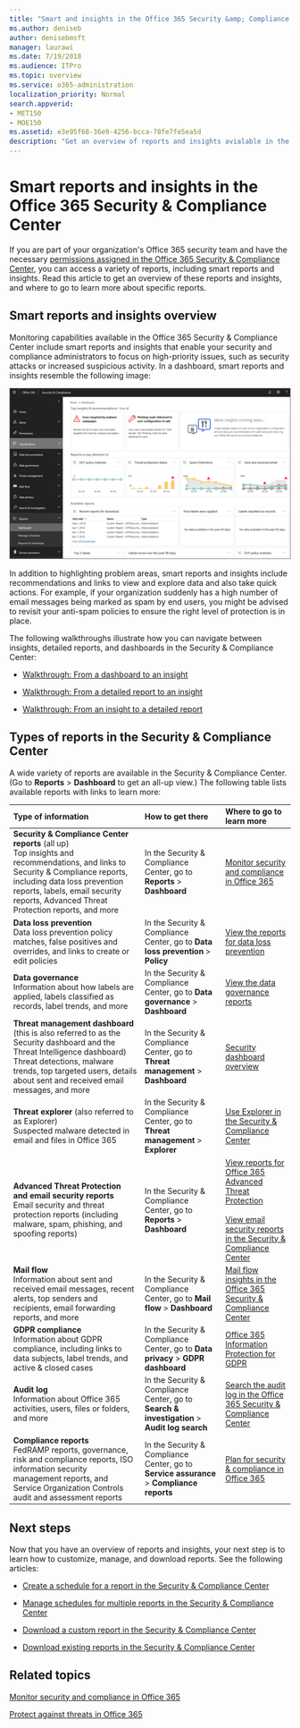 ```yaml
---
title: "Smart and insights in the Office 365 Security &amp; Compliance Center"
ms.author: deniseb
author: denisebmsft
manager: laurawi
ms.date: 7/19/2018
ms.audience: ITPro
ms.topic: overview
ms.service: o365-administration
localization_priority: Normal
search.appverid:
- MET150
- MOE150
ms.assetid: e3e95f68-36e9-4256-bcca-78fe7fe5ea5d
description: "Get an overview of reports and insights avialable in the Security &amp; Compliance Center."
---
```


# Smart reports and insights in the Office 365 Security &amp; Compliance Center

If you are part of your organization's Office 365 security team and have the necessary [permissions assigned in the Office 365 Security &amp; Compliance Center](permissions-in-the-security-and-compliance-center.md), you can access a variety of reports, including smart reports and insights. Read this article to get an overview of these reports and insights, and where to go to learn more about specific reports.
      
## Smart reports and insights overview

Monitoring capabilities available in the Office 365 Security &amp; Compliance Center include smart reports and insights that enable your security and compliance administrators to focus on high-priority issues, such as security attacks or increased suspicious activity. In a dashboard, smart reports and insights resemble the following image:
  
![In the Security &amp; Compliance Center, choose Reports \> Dashboard](media/2a668c3d-3fa3-4e37-8149-46989b33ae8c.png)
  
In addition to highlighting problem areas, smart reports and insights include recommendations and links to view and explore data and also take quick actions. For example, if your organization suddenly has a high number of email messages being marked as spam by end users, you might be advised to revisit your anti-spam policies to ensure the right level of protection is in place.
  
The following walkthroughs illustrate how you can navigate between insights, detailed reports, and dashboards in the Security &amp; Compliance Center:
  
- [Walkthrough: From a dashboard to an insight](from-a-dashboard-to-an-insight.md)
    
- [Walkthrough: From a detailed report to an insight](from-a-detailed-report-to-an-insight.md)
    
- [Walkthrough: From an insight to a detailed report](from-an-insight-to-a-detailed-report.md)
    
## Types of reports in the Security &amp; Compliance Center

A wide variety of reports are available in the Security &amp; Compliance Center. (Go to **Reports** \> **Dashboard** to get an all-up view.) The following table lists available reports with links to learn more: 
  
|**Type of information**|**How to get there**|**Where to go to learn more**|
|:-----|:-----|:-----|
|**Security &amp; Compliance Center reports** (all up)  <br/> Top insights and recommendations, and links to Security &amp; Compliance reports, including data loss prevention reports, labels, email security reports, Advanced Threat Protection reports, and more  <br/> |In the Security &amp; Compliance Center, go to **Reports** \> **Dashboard** <br/> |[Monitor security and compliance in Office 365](monitor-security-and-compliance.md) <br/> |
|**Data loss prevention** <br/> Data loss prevention policy matches, false positives and overrides, and links to create or edit policies  <br/> |In the Security &amp; Compliance Center, go to **Data loss prevention** \> **Policy** <br/> |[View the reports for data loss prevention](view-the-dlp-reports.md) <br/> |
|**Data governance** <br/> Information about how labels are applied, labels classified as records, label trends, and more  <br/> |In the Security &amp; Compliance Center, go to **Data governance** \> **Dashboard** <br/> |[View the data governance reports](view-the-data-governance-reports.md) <br/> |
|**Threat management dashboard** (this is also referred to as the Security dashboard and the Threat Intelligence dashboard)  <br/> Threat detections, malware trends, top targeted users, details about sent and received email messages, and more  <br/> |In the Security &amp; Compliance Center, go to **Threat management** \> **Dashboard** <br/> |[Security dashboard overview](security-dashboard.md) <br/> |
|**Threat explorer** (also referred to as Explorer)  <br/> Suspected malware detected in email and files in Office 365  <br/> |In the Security &amp; Compliance Center, go to **Threat management** \> **Explorer** <br/> |[Use Explorer in the Security &amp; Compliance Center](use-explorer-in-security-and-compliance.md) <br/> |
|**Advanced Threat Protection and email security reports** <br/> Email security and threat protection reports (including malware, spam, phishing, and spoofing reports)  <br/> |In the Security &amp; Compliance Center, go to **Reports** \> **Dashboard** <br/> |[View reports for Office 365 Advanced Threat Protection](view-reports-for-atp.md) <br/><br/> [View email security reports in the Security &amp; Compliance Center](view-email-security-reports.md) <br/> |
|**Mail flow** <br/> Information about sent and received email messages, recent alerts, top senders and recipients, email forwarding reports, and more  <br/> |In the Security &amp; Compliance Center, go to **Mail flow** \> **Dashboard** <br/> |[Mail flow insights in the Office 365 Security &amp; Compliance Center](https://support.office.com/article/beb6acaa-6016-4d54-ba7e-3d6d035e2b46.aspx) <br/> |
|**GDPR compliance** <br/> Information about GDPR compliance, including links to data subjects, label trends, and active &amp; closed cases  <br/> |In the Security &amp; Compliance Center, go to **Data privacy** \> **GDPR dashboard** <br/> |[Office 365 Information Protection for GDPR](https://docs.microsoft.com/office365/enterprise/office-365-information-protection-for-gdpr) <br/> |
|**Audit log** <br/> Information about Office 365 activities, users, files or folders, and more  <br/> |In the Security &amp; Compliance Center, go to **Search &amp; investigation** \> **Audit log search** <br/> |[Search the audit log in the Office 365 Security &amp; Compliance Center](search-the-audit-log-in-security-and-compliance.md) <br/> |
|**Compliance reports** <br/> FedRAMP reports, governance, risk and compliance reports, ISO information security management reports, and Service Organization Controls audit and assessment reports  <br/> |In the Security &amp; Compliance Center, go to **Service assurance** \> **Compliance reports** <br/> |[Plan for security &amp; compliance in Office 365](plan-for-security-and-compliance.md) <br/> |
  
## Next steps

Now that you have an overview of reports and insights, your next step is to learn how to customize, manage, and download reports. See the following articles:
  
- [Create a schedule for a report in the Security &amp; Compliance Center](create-a-schedule-for-a-report.md)
    
- [Manage schedules for multiple reports in the Security &amp; Compliance Center](manage-schedules-for-multiple-reports.md)
    
- [Download a custom report in the Security &amp; Compliance Center](set-up-and-download-a-custom-report.md)
    
- [Download existing reports in the Security &amp; Compliance Center](download-existing-reports.md)
    
## Related topics

[Monitor security and compliance in Office 365](monitor-security-and-compliance.md)
  
[Protect against threats in Office 365](protect-against-threats.md)
  


